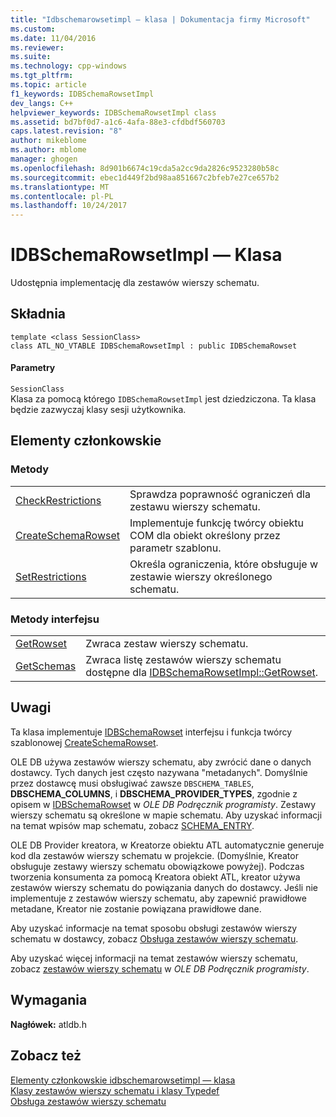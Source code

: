 ```yaml
---
title: "Idbschemarowsetimpl — klasa | Dokumentacja firmy Microsoft"
ms.custom: 
ms.date: 11/04/2016
ms.reviewer: 
ms.suite: 
ms.technology: cpp-windows
ms.tgt_pltfrm: 
ms.topic: article
f1_keywords: IDBSchemaRowsetImpl
dev_langs: C++
helpviewer_keywords: IDBSchemaRowsetImpl class
ms.assetid: bd7bf0d7-a1c6-4afa-88e3-cfdbdf560703
caps.latest.revision: "8"
author: mikeblome
ms.author: mblome
manager: ghogen
ms.openlocfilehash: 8d901b6674c19cda5a2cc9da2826c9523280b58c
ms.sourcegitcommit: ebec1d449f2bd98aa851667c2bfeb7e27ce657b2
ms.translationtype: MT
ms.contentlocale: pl-PL
ms.lasthandoff: 10/24/2017
---
```

# <a name="idbschemarowsetimpl-class"></a>IDBSchemaRowsetImpl — Klasa
Udostępnia implementację dla zestawów wierszy schematu.  
  
## <a name="syntax"></a>Składnia  
  
```  
template <class SessionClass>  
class ATL_NO_VTABLE IDBSchemaRowsetImpl : public IDBSchemaRowset  
```  
  
#### <a name="parameters"></a>Parametry  
 `SessionClass`  
 Klasa za pomocą którego `IDBSchemaRowsetImpl` jest dziedziczona. Ta klasa będzie zazwyczaj klasy sesji użytkownika.  
  
## <a name="members"></a>Elementy członkowskie  
  
### <a name="methods"></a>Metody  
  
|||  
|-|-|  
|[CheckRestrictions](../../data/oledb/idbschemarowsetimpl-checkrestrictions.md)|Sprawdza poprawność ograniczeń dla zestawu wierszy schematu.|  
|[CreateSchemaRowset](../../data/oledb/idbschemarowsetimpl-createschemarowset.md)|Implementuje funkcję twórcy obiektu COM dla obiekt określony przez parametr szablonu.|  
|[SetRestrictions](../../data/oledb/idbschemarowsetimpl-setrestrictions.md)|Określa ograniczenia, które obsługuje w zestawie wierszy określonego schematu.|  
  
### <a name="interface-methods"></a>Metody interfejsu  
  
|||  
|-|-|  
|[GetRowset](../../data/oledb/idbschemarowsetimpl-getrowset.md)|Zwraca zestaw wierszy schematu.|  
|[GetSchemas](../../data/oledb/idbschemarowsetimpl-getschemas.md)|Zwraca listę zestawów wierszy schematu dostępne dla [IDBSchemaRowsetImpl::GetRowset](../../data/oledb/idbschemarowsetimpl-getrowset.md).|  
  
## <a name="remarks"></a>Uwagi  
 Ta klasa implementuje [IDBSchemaRowset](https://msdn.microsoft.com/en-us/library/ms713686.aspx) interfejsu i funkcja twórcy szablonowej [CreateSchemaRowset](../../data/oledb/idbschemarowsetimpl-createschemarowset.md).  
  
 OLE DB używa zestawów wierszy schematu, aby zwrócić dane o danych dostawcy. Tych danych jest często nazywana "metadanych". Domyślnie przez dostawcę musi obsługiwać zawsze `DBSCHEMA_TABLES`, **DBSCHEMA_COLUMNS**, i **DBSCHEMA_PROVIDER_TYPES**, zgodnie z opisem w [IDBSchemaRowset](https://msdn.microsoft.com/en-us/library/ms713686.aspx) w  *OLE DB Podręcznik programisty*. Zestawy wierszy schematu są określone w mapie schematu. Aby uzyskać informacji na temat wpisów map schematu, zobacz [SCHEMA_ENTRY](../../data/oledb/schema-entry.md).  
  
 OLE DB Provider kreatora, w Kreatorze obiektu ATL automatycznie generuje kod dla zestawów wierszy schematu w projekcie. (Domyślnie, Kreator obsługuje zestawy wierszy schematu obowiązkowe powyżej). Podczas tworzenia konsumenta za pomocą Kreatora obiekt ATL, kreator używa zestawów wierszy schematu do powiązania danych do dostawcy. Jeśli nie implementuje z zestawów wierszy schematu, aby zapewnić prawidłowe metadane, Kreator nie zostanie powiązana prawidłowe dane.  
  
 Aby uzyskać informacje na temat sposobu obsługi zestawów wierszy schematu w dostawcy, zobacz [Obsługa zestawów wierszy schematu](../../data/oledb/supporting-schema-rowsets.md).  
  
 Aby uzyskać więcej informacji na temat zestawów wierszy schematu, zobacz [zestawów wierszy schematu](https://msdn.microsoft.com/en-us/library/ms712921.aspx) w *OLE DB Podręcznik programisty*.  
  
## <a name="requirements"></a>Wymagania  
 **Nagłówek:** atldb.h  
  
## <a name="see-also"></a>Zobacz też  
 [Elementy członkowskie idbschemarowsetimpl — klasa](http://msdn.microsoft.com/en-us/e74f6f82-541c-42e7-b4c6-e2d4656a0649)   
 [Klasy zestawów wierszy schematu i klasy Typedef](../../data/oledb/schema-rowset-classes-and-typedef-classes.md)   
 [Obsługa zestawów wierszy schematu](../../data/oledb/supporting-schema-rowsets.md)